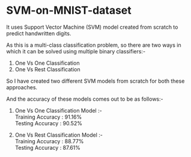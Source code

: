 # SVM-on-MNIST-dataset
It uses Support Vector Machine (SVM) model created from scratch to predict handwritten digits.

As this is a multi-class classification problem, so there are two ways in which it can be solved using multiple binary classifiers:-
1. One Vs One Classification
2. One Vs Rest Classification

So I have created two different SVM models from scratch for both these approaches.

And the accuracy of these models comes out to be as follows:-
1. One Vs One Classification Model :-
      <br>Training Accuracy  :   91.16%  
       Testing Accuracy   :   90.52%
      
2. One Vs Rest Classification Model :-
      <br>Training Accuracy  :   88.77%
      <br>Testing Accuracy   :   87.61%
      
